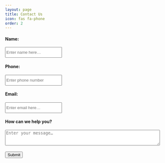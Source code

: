 ```yaml
---
layout: page
title: Contact Us
icon: fas fa-phone
order: 2
---
```


<form id="contact-form" method="post">
      <h4>Name:</h4>
      <input type="text" style="height:35px;" id="name-input" placeholder="Enter name here…" class="form-control" style="width:100%;" /><br/>
      <h4>Phone:</h4>
      <input type="phone" style="height:35px;" id="phone-input" placeholder="Enter phone number" class="form-control" style="width:100%;"/><br/>
      <h4>Email:</h4>
      <input type="email" style="height:35px;" id="email-input" placeholder="Enter email here…" class="form-control" style="width:100%;"/><br/>
      <h4>How can we help you?</h4>
      <textarea id="description-input" rows="3" placeholder="Enter your message…" class="form-control" style="width:100%;"></textarea><br/>
      <div class="g-recaptcha" data-sitekey="6Lc7cVMUAAAAAM1yxf64wrmO8gvi8A1oQ_ead1ys" class="form-control" style="width:100%;"></div>
      <button type="button" onClick="submitToAPI(event)" class="btn btn-lg" style="margin-top:20px;">Submit</button>
</form>
